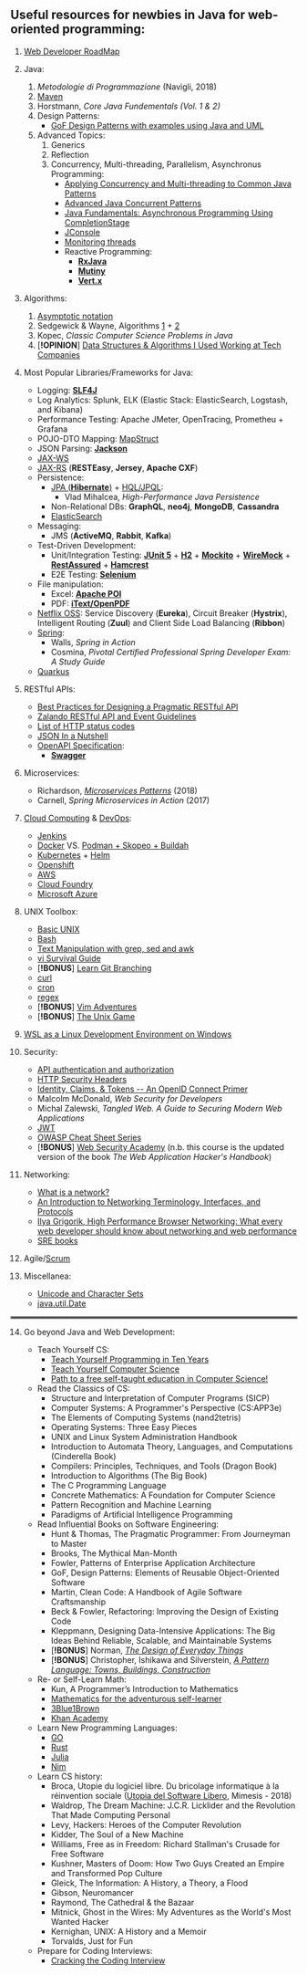 ## Useful resources for newbies in Java for web-oriented programming:

1. [Web Developer RoadMap](https://github.com/kamranahmedse/developer-roadmap)

2. Java:
    1. *Metodologie di Programmazione* (Navigli, 2018)
    2. [Maven](https://maven.apache.org/guides/getting-started/index.html)
    3. Horstmann, *Core Java Fundementals (Vol. 1 & 2)*
    4. Design Patterns:
       * [GoF Design Patterns with examples using Java and UML](https://www.researchgate.net/publication/307449818_GoF_Design_Patterns_with_examples_using_Java_and_UML)
    5. Advanced Topics:
        1. Generics
        2. Reflection
        3. Concurrency, Multi-threading, Parallelism, Asynchronus Programming:
            * [Applying Concurrency and Multi-threading to Common Java Patterns](https://www.pluralsight.com/courses/java-patterns-concurrency-multi-threading)
            * [Advanced Java Concurrent Patterns](https://www.pluralsight.com/courses/java-concurrent-patterns-advanced)
            * [Java Fundamentals: Asynchronous Programming Using CompletionStage](https://www.pluralsight.com/courses/java-fundamentals-asynchronous-programming-completionstage)
            * [JConsole](https://docs.oracle.com/javase/7/docs/technotes/guides/management/jconsole.html)
            * [Monitoring threads](http://www.jvmmonitor.org/doc/#Monitoring_threads)
            * Reactive Programming:
              * [**RxJava**](https://www.pluralsight.com/courses/reactive-programming-java-12-rxjava-2)
              * [**Mutiny**](https://smallrye.io/smallrye-mutiny/guides)
              * [**Vert.x**](https://vertx.io/docs/vertx-core/java/)

3. Algorithms:
    1. [Asymptotic notation](https://www.khanacademy.org/computing/computer-science/algorithms/asymptotic-notation/a/asymptotic-notation)
    2. Sedgewick & Wayne, Algorithms [1](https://www.coursera.org/learn/algorithms-part1) + [2](https://www.coursera.org/learn/algorithms-part2)
    3. Kopec, *Classic Computer Science Problems in Java*
    4. [**!OPINION**] [Data Structures & Algorithms I Used Working at Tech Companies](https://blog.pragmaticengineer.com/data-structures-and-algorithms-i-actually-used-day-to-day/)

4. Most Popular Libraries/Frameworks for Java:
    * Logging: [**SLF4J**](https://www.baeldung.com/slf4j-with-log4j2-logback)
    * Log Analytics: Splunk, ELK (Elastic Stack: ElasticSearch, Logstash, and Kibana)
    * Performance Testing: Apache JMeter, OpenTracing, Prometheu + Grafana
    * POJO-DTO Mapping: [MapStruct](https://mapstruct.org/)
    * JSON Parsing: [**Jackson**](https://www.baeldung.com/jackson)
    * [JAX-WS](https://www.baeldung.com/jax-ws)
    * [JAX-RS](https://www.baeldung.com/jax-rs-spec-and-implementations) (**RESTEasy**, **Jersey**, **Apache CXF**)
    * Persistence:
        * [JPA (**Hibernate**)](https://www.baeldung.com/learn-jpa-hibernate) + [HQL/JPQL](https://docs.jboss.org/hibernate/orm/4.3/devguide/en-US/html/ch11.html):
          * Vlad Mihalcea, *High-Performance Java Persistence*
        * Non-Relational DBs: **GraphQL**, **neo4j**, **MongoDB**, **Cassandra**
        * [ElasticSearch](https://www.baeldung.com/elasticsearch-java)
    * Messaging:
      * JMS (**ActiveMQ**, **Rabbit**, **Kafka**)
    * Test-Driven Development:
        * Unit/Integration Testing: [**JUnit 5**](https://www.baeldung.com/junit-5) + [**H2**](http://www.h2database.com/html/tutorial.html) + [**Mockito**](https://www.baeldung.com/mockito-series) + [**WireMock**](http://wiremock.org/docs/getting-started/) + [**RestAssured**](https://www.baeldung.com/rest-assured-tutorial) + [**Hamcrest**](http://hamcrest.org/JavaHamcrest/tutorial)
        * E2E Testing: [**Selenium**](https://www.selenium.dev/documentation/guidelines/)
    * File manipulation:
      * Excel: [**Apache POI**](https://www.baeldung.com/java-microsoft-excel)
      * PDF: [**iText/OpenPDF**](https://www.baeldung.com/java-pdf-creation)
    * [Netflix OSS](https://www.baeldung.com/tag/netflix/): Service Discovery (**Eureka**), Circuit Breaker (**Hystrix**), Intelligent Routing (**Zuul**) and Client Side Load Balancing (**Ribbon**)
    * [Spring](https://spring.io/projects/):
        * Walls, *Spring in Action*
        * Cosmina, *Pivotal Certified Professional Spring Developer Exam: A Study Guide*
    * [Quarkus](https://quarkus.io/guides/)

5. RESTful APIs:
    * [Best Practices for Designing a Pragmatic RESTful API](https://www.vinaysahni.com/best-practices-for-a-pragmatic-restful-api)
    * [Zalando RESTful API and Event Guidelines](https://opensource.zalando.com/restful-api-guidelines/)
    * [List of HTTP status codes](https://en.wikipedia.org/wiki/List_of_HTTP_status_codes)
    * [JSON In a Nutshell](https://medium.com/omarelgabrys-blog/json-in-a-nutshell-7d638dfea7cc)
    * [OpenAPI Specification](https://spec.openapis.org/oas/v3.1.0):
      * [**Swagger**](https://swagger.io/tools/open-source/open-source-integrations/)

6. Microservices:
    * Richardson, [*Microservices Patterns*](https://microservices.io/) (2018)
    * Carnell, *Spring Microservices in Action* (2017)

7. [Cloud Computing](https://howtodoinjava.com/cloud/java-cloud-development-introduction-and-tools) & [DevOps](https://opensource.com/article/19/4/devops-pipeline):
    * [Jenkins](https://www.edx.org/course/introduction-to-jenkins)
    * [Docker](https://www.docker.com/get-started) VS. [Podman + Skopeo + Buildah](https://www.redhat.com/en/blog/say-hello-buildah-podman-and-skopeo)
    * [Kubernetes](https://kube.academy/) + [Helm](https://helm.sh/docs/)
    * [Openshift](https://www.redhat.com/en/services/training/do288-red-hat-openshift-development-ii-containerizing-applications)
    * [AWS](https://adayinthelifeof.nl/2020/05/20/aws.html)
    * [Cloud Foundry](https://docs.cloudfoundry.org/buildpacks/java/index.html)
    * [Microsoft Azure](https://azure.microsoft.com/en-us/develop/java/)

8. UNIX Toolbox:
    * [Basic UNIX](https://matt.might.net/articles/basic-unix/)
    * [Bash](https://matt.might.net/articles/bash-by-example/)
    * [Text Manipulation with grep, sed and awk](https://matt.might.net/articles/sculpting-text/)
    * [vi Survival Guide](https://www.nuxified.org/vi_survival_guide/)
    * [**!BONUS**] [Learn Git Branching](https://learngitbranching.js.org/)
    * [curl](https://curl.haxx.se/docs/httpscripting.html)
    * [cron](https://opensource.com/article/17/11/how-use-cron-linux)
    * [regex](https://regexone.com/)
    * [**!BONUS**] [Vim Adventures](https://vim-adventures.com/)
    * [**!BONUS**] [The Unix Game](https://www.unixgame.io/unix50)

9.  [WSL as a Linux Development Environment on Windows](https://nickjanetakis.com/blog/a-linux-dev-environment-on-windows-with-wsl-docker-tmux-and-vscode)

10. Security:
    * [API authentication and authorization](https://idratherbewriting.com/learnapidoc/docapis_more_about_authorization.html)
    * [HTTP Security Headers](https://nullsweep.com/http-security-headers-a-complete-guide/)
    * [Identity, Claims, & Tokens -- An OpenID Connect Primer](https://developer.okta.com/blog/2017/07/25/oidc-primer-part-1)
    * Malcolm McDonald, *Web Security for Developers*
    * Michal Zalewski, *Tangled Web. A Guide to Securing Modern Web Applications*
    * [JWT](https://jwt.io/)
    * [OWASP Cheat Sheet Series](https://cheatsheetseries.owasp.org/index.html)
    * [**!BONUS**] [Web Security Academy](https://portswigger.net/web-security) (n.b. this course is the updated version of the book *The Web Application Hacker's Handbook*)

11. Networking:
    * [What is a network?](https://study-ccna.com/what-is-a-network/)
    * [An Introduction to Networking Terminology, Interfaces, and Protocols](https://www.digitalocean.com/community/tutorials/an-introduction-to-networking-terminology-interfaces-and-protocols)
    * [Ilya Grigorik, High Performance Browser Networking: What every web developer should know about networking and web performance](https://hpbn.co/)
	* [SRE books](https://sre.google/books/)

12. Agile/[Scrum](https://www.scrumguides.org/scrum-guide.html)

13. Miscellanea:
    * [Unicode and Character Sets](https://www.joelonsoftware.com/2003/10/08the-absolute-minimum-every-software-developer-absolutely-positively-must-know-about-unicode-and-character-sets-no-excuses/)
    * [java.util.Date](https://codeblog.jonskeet.uk/2017/04/23/all-about-java-util-date/)

<hr style="border:2px solid gray"> </hr>

14. Go beyond Java and Web Development:

    * Teach Yourself CS:
        * [Teach Yourself Programming in Ten Years](https://norvig.com/21-days.html)
        * [Teach Yourself Computer Science](https://teachyourselfcs.com/)
        * [Path to a free self-taught education in Computer Science!](https://github.com/ossu/computer-science)
    * Read the Classics of CS:
       * Structure and Interpretation of Computer Programs (SICP)
       * Computer Systems: A Programmer's Perspective (CS:APP3e)
       * The Elements of Computing Systems (nand2tetris)
       * Operating Systems: Three Easy Pieces
       * UNIX and Linux System Administration Handbook
       * Introduction to Automata Theory, Languages, and Computations (Cinderella Book)
       * Compilers: Principles, Techniques, and Tools (Dragon Book)
       * Introduction to Algorithms (The Big Book)
       * The C Programming Language
       * Concrete Mathematics: A Foundation for Computer Science
       * Pattern Recognition and Machine Learning
       * Paradigms of Artificial Intelligence Programming
    * Read Influential Books on Software Engineering:
       * Hunt & Thomas, The Pragmatic Programmer: From Journeyman to Master
       * Brooks, The Mythical Man-Month
       * Fowler, Patterns of Enterprise Application Architecture
       * GoF, Design Patterns: Elements of Reusable Object-Oriented Software
       * Martin, Clean Code: A Handbook of Agile Software Craftsmanship
       * Beck & Fowler, Refactoring: Improving the Design of Existing Code
       * Kleppmann, Designing Data-Intensive Applications: The Big Ideas Behind Reliable, Scalable, and Maintainable Systems
       * [**!BONUS**] Norman, [*The Design of Everyday Things*](https://en.wikipedia.org/wiki/The_Design_of_Everyday_Things)
       * [**!BONUS**] Christopher, Ishikawa and Silverstein, [*A Pattern Language: Towns, Buildings, Construction*](https://en.wikipedia.org/wiki/A_Pattern_Language)
    * Re- or Self-Learn Math:
       * Kun, A Programmer’s Introduction to Mathematics
       * [Mathematics for the adventurous self-learner](https://www.neilwithdata.com/mathematics-self-learner)
       * [3Blue1Brown](https://www.youtube.com/c/3blue1brown/videos)
       * [Khan Academy](https://www.khanacademy.org/math)
    * Learn New Programming Languages:
        * [GO](https://tour.golang.org/list)
        * [Rust](https://www.rust-lang.org/learn)
        * [Julia](https://julialang.org/learning/)
        * [Nim](https://nim-lang.org/)
    * Learn CS history:
        * Broca, Utopie du logiciel libre. Du bricolage informatique à la réinvention sociale ([Utopia del Software Libero](https://www.mimesisedizioni.it/libro/9788857547046), Mimesis - 2018)
        * Waldrop, The Dream Machine: J.C.R. Licklider and the Revolution That Made Computing Personal
        * Levy, Hackers: Heroes of the Computer Revolution
        * Kidder, The Soul of a New Machine
        * Williams, Free as in Freedom: Richard Stallman's Crusade for Free Software
        * Kushner, Masters of Doom: How Two Guys Created an Empire and Transformed Pop Culture
        * Gleick, The Information: A History, a Theory, a Flood
        * Gibson, Neuromancer
        * Raymond, The Cathedral & the Bazaar
        * Mitnick, Ghost in the Wires: My Adventures as the World's Most Wanted Hacker
        * Kernighan, UNIX: A History and a Memoir
        * Torvalds, Just for Fun
    * Prepare for Coding Interviews:
        * [Cracking the Coding Interview](https://www.crackingthecodinginterview.com/)
